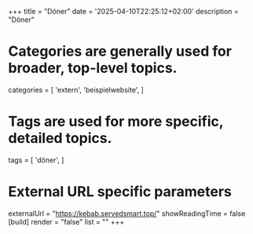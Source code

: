 +++
title = "Döner"
date = '2025-04-10T22:25:12+02:00'
description = "Döner"
# Categories are generally used for broader, top-level topics.
categories = [
 'extern',
 'beispielwebsite',
]
# Tags are used for more specific, detailed topics.
tags = [
 'döner',
]
# External URL specific parameters
externalUrl = "https://kebab.servedsmart.top/"
showReadingTime = false
[build]
render = "false"
list = ""
+++
